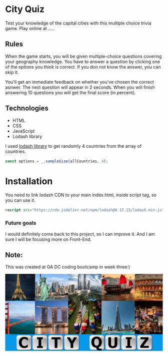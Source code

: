# City Quiz

Test your knowledge of the capital cities with this multiple choice trivia game.
Play online at .....

## Rules
When the game starts, you will be given multiple-choice questions covering your geography knowledge. 
You have to answer a question by clicking one of the options you think is correct. If you don not know the answer, you can skip it.

You'll get an immediate feedback on whether you've chosen the correct asnwer. The next question will appear in 2 seconds. When you will finish answering 10 questions you will get the final score (in percent).

## Technologies

- HTML
- CSS
- JavaScript
- Lodash library

I used [lodash library](www.lodash.com) to get randomly 4 countries from the array of countries.
```js
const options = _.sampleSize(allCountries, 4);
```

# Installation
You need to link lodash CDN to your main index.html, inside script tag, so you can use it.
```html
<script src="https://cdn.jsdelivr.net/npm/lodash@4.17.15/lodash.min.js"></script>
```
### Future goals
I would definitely come back to this project, so I can improve it. And I am sure I will be focusing more on Front-End.


## Note:
This was created at GA DC coding bootcamp in week three:)



![screenshot](img/screen.png)
